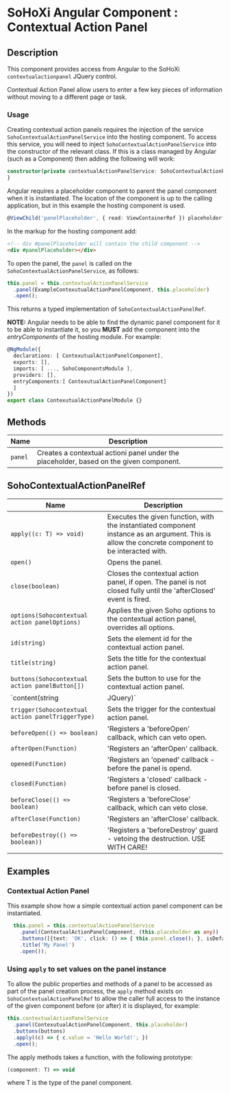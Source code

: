 # SoHoXi Angular Component : Contextual Action Panel

## Description

This component provides access from Angular to the SoHoXi `contextualactionpanel` JQuery control.

Contextual Action Panel allow users to enter a few key pieces of information without moving to a different page or task.

### Usage

Creating contextual action panels requires the injection of the service `SohoContextualActionPanelService` into the hosting component.
To access this service, you will need to inject `SohoContextualActionPanelService` into the constructor of the relevant class.
If this is a class managed by Angular (such as a Component) then adding the following will work:

```typescript
constructor(private contextualActionPanelService: SohoContextualActionPanelService) {
}
```

Angular requires a placeholder component to parent the
panel component when it is instantiated.  The location of the component
is up to the calling application, but in this example the hosting component
is used.

```typescript
@ViewChild('panelPlaceholder', { read: ViewContainerRef }) placeholder?: ViewContainerRef;
```

In the markup for the hosting component add:

```html
<!-- div #panelPlaceholder will contain the child component -->
<div #panelPlaceholder></div>
```

To open the panel, the `panel` is called on the `SohoContextualActionPanelService`, as follows:

```typescript
this.panel = this.contextualActionPanelService
  .panel(ExampleContexutualActionPanelComponent, this.placeholder)
  .open();
```

This returns a typed implementation of `SohoContextualActionPanelRef`.

**NOTE:**  Angular needs to be able to find the dynamic panel component for it to be able to
instantiate it, so you **MUST** add the component into the *entryComponents* of the hosting
module. For example:

```typescript
@NgModule({
  declarations: [ ContexutualActionPanelComponent],
  exports: [],
  imports: [ ..., SohoComponentsModule ],
  providers: [],
  entryComponents:[ ContexutualActionPanelComponent]
  ]
})
export class ContexutualActionPanelModule {}
```

## Methods

| Name | Description |
| --- | --- |
| `panel` | Creates a contextual actioni panel under the placeholder, based on the given component. |

## SohoContextualActionPanelRef

| Name | Description |
| --- | --- |
| `apply((c: T) => void)` | Executes the given function, with the instantiated component instance as an argument.  This is allow the concrete component to be interacted with. |
| `open()` | Opens the panel. |
| `close(boolean)` | Closes the contextual action panel, if open.  The panel is not closed fully until the 'afterClosed' event is fired. |
| `options(Sohocontextual action panelOptions)` | Applies the given Soho options to the contextual action panel, overrides all options. |
| `id(string)` | Sets the element id for the contextual action panel. |
| `title(string)` | Sets the title for the contextual action panel. |
| `buttons(Sohocontextual action panelButton[])` | Sets the button to use for the contextual action panel. |
| `content(string | JQuery)` | Defines the content of the panel, if not using an Angular component. |
| `trigger(Sohocontextual action panelTriggerType)` | Sets the trigger for the contextual action panel. |
| `beforeOpen(() => boolean)` | 'Registers a 'beforeOpen' callback, which can veto open. |
| `afterOpen(Function)` | 'Registers an 'afterOpen' callback. |
| `opened(Function)` | 'Registers an 'opened' callback - before the panel is opend. |
| `closed(Function)` | 'Registers a 'closed' callback - before panel is closed. |
| `beforeClose(() => boolean)` | 'Registers a 'beforeClose' callback, which can veto close. |
| `afterClose(Function)` | 'Registers an 'afterClose' callback. |
| `beforeDestroy(() => boolean))` | 'Registers a 'beforeDestroy' guard - vetoing the destruction. USE WITH CARE! |

## Examples

### Contextual Action Panel

This example show how a simple contextual action panel component can be instantiated.

```typescript
  this.panel = this.contextualActionPanelService
    .panel(ContextualActionPanelComponent, (this.placeholder as any))
    .buttons([{text: 'OK', click: () => { this.panel.close(); }, isDefault: true}])
    .title('My Panel')
    .open());
```

### Using `apply` to set values on the panel instance

To allow the public properties and methods of a panel to be accessed as
part of the panel creation process, the `apply` method exists on `SohoContextualActionPanelRef`
to allow the caller full access to the instance of the given component before
(or after) it is displayed, for example:

```typescript
this.contextualActionPanelService
  .panel(ContexutualActionPanelComponent, this.placeholder)
  .buttons(buttons)
  .apply((c) => { c.value = 'Hello World!'; })
  .open();
  ```

The apply methods takes a function, with the following prototype:

```typescript
(component: T) => void
```

where T is the type of the panel component.
